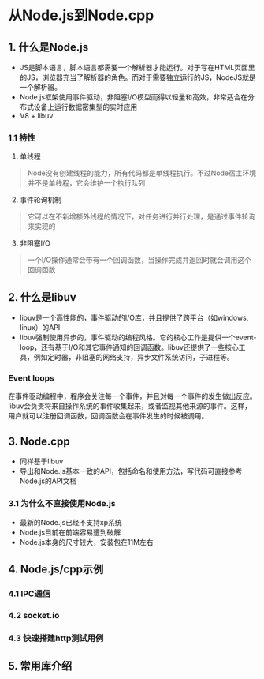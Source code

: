 # 从Node.js到Node.cpp

## 1. 什么是Node.js
* JS是脚本语言，脚本语言都需要一个解析器才能运行。对于写在HTML页面里的JS，浏览器充当了解析器的角色。而对于需要独立运行的JS，NodeJS就是一个解析器。
* Node.js框架使用事件驱动，非阻塞I/O模型而得以轻量和高效，非常适合在分布式设备上运行数据密集型的实时应用
* V8 + libuv
### 1.1 特性
1. 单线程
> Node没有创建线程的能力，所有代码都是单线程执行。不过Node宿主环境并不是单线程，它会维护一个执行队列
2. 事件轮询机制
> 它可以在不新增额外线程的情况下，对任务进行并行处理，是通过事件轮询来实现的
3. 非阻塞I/O
> 一个I/O操作通常会带有一个回调函数，当操作完成并返回时就会调用这个回调函数

## 2. 什么是libuv
* libuv是一个高性能的，事件驱动的I/O库，并且提供了跨平台（如windows, linux）的API
* libuv强制使用异步的，事件驱动的编程风格。它的核心工作是提供一个event-loop，还有基于I/O和其它事件通知的回调函数。libuv还提供了一些核心工具，例如定时器，非阻塞的网络支持，异步文件系统访问，子进程等。
### Event loops
在事件驱动编程中，程序会关注每一个事件，并且对每一个事件的发生做出反应。libuv会负责将来自操作系统的事件收集起来，或者监视其他来源的事件。这样，用户就可以注册回调函数，回调函数会在事件发生的时候被调用。

## 3. Node.cpp
* 同样基于libuv
* 导出和Node.js基本一致的API，包括命名和使用方法，写代码可直接参考Node.js的API文档
### 3.1 为什么不直接使用Node.js
* 最新的Node.js已经不支持xp系统
* Node.js目前在前端容易遭到破解
* Node.js本身的尺寸较大，安装包在11M左右

## 4. Node.js/cpp示例
### 4.1 IPC通信
### 4.2 socket.io
### 4.3 快速搭建http测试用例

## 5. 常用库介绍